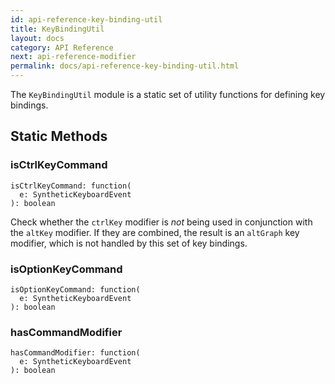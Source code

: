```yaml
---
id: api-reference-key-binding-util
title: KeyBindingUtil
layout: docs
category: API Reference
next: api-reference-modifier
permalink: docs/api-reference-key-binding-util.html
---
```


The `KeyBindingUtil` module is a static set of utility functions for 
defining key bindings.

## Static Methods

### isCtrlKeyCommand

```
isCtrlKeyCommand: function(
  e: SyntheticKeyboardEvent
): boolean
```

Check whether the `ctrlKey` modifier is *not* being used in conjunction with
the `altKey` modifier. If they are combined, the result is an `altGraph`
key modifier, which is not handled by this set of key bindings.

### isOptionKeyCommand

```
isOptionKeyCommand: function(
  e: SyntheticKeyboardEvent
): boolean
```

### hasCommandModifier

```
hasCommandModifier: function(
  e: SyntheticKeyboardEvent
): boolean
```
